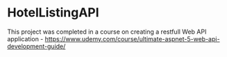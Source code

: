 # HotelListingAPI

This project was completed in a course on creating a restfull Web API application - https://www.udemy.com/course/ultimate-aspnet-5-web-api-development-guide/
